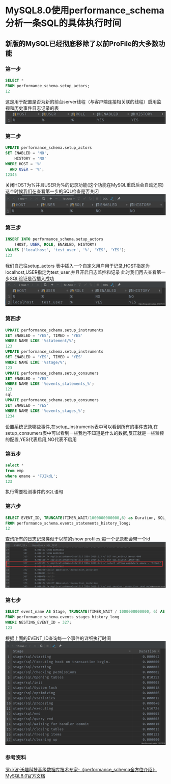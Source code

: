 # MySQL8.0使用performance_schema分析一条SQL的具体执行时间

## 新版的MySQL已经彻底移除了以前ProFile的大多数功能

### 第一步

```sql
SELECT *
FROM performance_schema.setup_actors;
12
```

这是用于配置是否为新的前台server线程（与客户端连接相关联的线程）启用监视和历史事件日志记录的表
![用于配置是否为新的前台server线程（与客户端连接相关联的线程）启用监视和历史事件日志记录](MySQL8.0使用performance_schema分析一条SQL的具体执行时间_九尾小妖狐灬的博客-CSDN博客.assets/20191113104020499.png)

### 第二步

```sql
UPDATE performance_schema.setup_actors
SET ENABLED = 'NO',
    HISTORY = 'NO'
WHERE HOST = '%'
  AND USER = '%';
12345
```

关闭HOST为%并且USER为%的记录功能(这个功能在MySQL重启后会自动还原)
这个时候我们在查看第一步的SQL检查是否关闭
![启用记录功能](MySQL8.0使用performance_schema分析一条SQL的具体执行时间_九尾小妖狐灬的博客-CSDN博客.assets/201911131044383.png)

### 第三步

```sql
INSERT INTO performance_schema.setup_actors
    (HOST, USER, ROLE, ENABLED, HISTORY)
VALUES ('localhost', 'test_user', '%', 'YES', 'YES');
123
```

我们自己往setup_actors 表中插入一个自定义用户用于记录,HOST指定为localhost,USER指定为test_user,并且开启日志监控和记录
此时我们再去查看第一步SQL验证是否插入成功
![验证用户插入成功没](MySQL8.0使用performance_schema分析一条SQL的具体执行时间_九尾小妖狐灬的博客-CSDN博客.assets/20191113105243105.png)

### 第四步

```sql
UPDATE performance_schema.setup_instruments
SET ENABLED = 'YES', TIMED = 'YES'
WHERE NAME LIKE '%statement/%';
123
UPDATE performance_schema.setup_instruments
SET ENABLED = 'YES', TIMED = 'YES'
WHERE NAME LIKE '%stage/%';
123
UPDATE performance_schema.setup_consumers
SET ENABLED = 'YES'
WHERE NAME LIKE '%events_statements_%';
123
sql
UPDATE performance_schema.setup_consumers
SET ENABLED = 'YES'
WHERE NAME LIKE '%events_stages_%';
1234
```

设置系统记录哪些事件,在setup_instruments表中可以看到所有的事件支持,在setup_consumers表中可以看到一些我也不知道是什么的数据,反正就是一些监控的配置,YES代表启用,NO代表不启用

### 第五步

```sql
select *
from emp
where emane = 'FJIkdL';
123
```

执行需要检测事件的SQL语句

### 第六步

```sql
SELECT EVENT_ID, TRUNCATE(TIMER_WAIT/1000000000000,6) as Duration, SQL_TEXT
FROM performance_schema.events_statements_history_long;
12
```

查询所有的日志记录类似于以前的show profiles;每一个记录都会带一个id
![所有日志记录](MySQL8.0使用performance_schema分析一条SQL的具体执行时间_九尾小妖狐灬的博客-CSDN博客.assets/20191113111241920.png)

### 第七步

```sql
SELECT event_name AS Stage, TRUNCATE(TIMER_WAIT / 1000000000000, 6) AS Duration
FROM performance_schema.events_stages_history_long
WHERE NESTING_EVENT_ID = 327;
123
```

根据上面的EVENT_ID查询每一个事件的详细执行时间
![详细时间](MySQL8.0使用performance_schema分析一条SQL的具体执行时间_九尾小妖狐灬的博客-CSDN博客.assets/20191113111359543.png)

### 参考资料

[罗小波·沃趣科技高级数据库技术专家-《performance_schema全方位介绍》](https://blog.csdn.net/n88Lpo/article/details/82700906)
[MySQL8.0官方文档](https://dev.mysql.com/doc/refman/8.0/en/performance-schema-query-profiling.html)